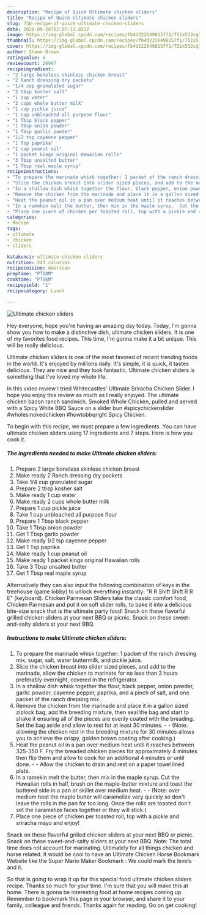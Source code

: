 ```yaml
---
description: "Recipe of Quick Ultimate chicken sliders"
title: "Recipe of Quick Ultimate chicken sliders"
slug: 730-recipe-of-quick-ultimate-chicken-sliders
date: 2020-09-28T02:07:13.831Z
image: https://img-global.cpcdn.com/recipes/fb4d2226498157f1/751x532cq70/ultimate-chicken-sliders-recipe-main-photo.jpg
thumbnail: https://img-global.cpcdn.com/recipes/fb4d2226498157f1/751x532cq70/ultimate-chicken-sliders-recipe-main-photo.jpg
cover: https://img-global.cpcdn.com/recipes/fb4d2226498157f1/751x532cq70/ultimate-chicken-sliders-recipe-main-photo.jpg
author: Shawn Brown
ratingvalue: 4
reviewcount: 20997
recipeingredient:
- "2 large boneless skinless chicken breast"
- "2 Ranch dressing dry packets"
- "1/4 cup granulated sugar"
- "2 tbsp kosher salt"
- "1 cup water"
- "2 cups whole butter milk"
- "1 cup pickle juice"
- "1 cup unbleached all purpose flour"
- "1 Tbsp black pepper"
- "1 Tbsp onion powder"
- "1 Tbsp garlic powder"
- "1/2 tsp cayenne pepper"
- "1 Tsp paprika"
- "1 cup peanut oil"
- "1 packet kings original Hawaiian rolls"
- "3 Tbsp unsalted butter"
- "1 Tbsp real maple syrup"
recipeinstructions:
- "To prepare the marinade whisk together: 1 packet of the ranch dressing mix, sugar, salt, water buttermilk, and pickle juice."
- "Slice the chicken breast into slider sized pieces, and add to the marinade, allow the chicken to marinate for no less than 3 hours preferably overnight, covered in the refrigerator."
- "In a shallow dish whisk together the flour, black pepper, onion powder, garlic powder, cayenne pepper, paprika, and a pinch of salt, and one packet of the ranch dressing mix."
- "Remove the chicken from the marinade and place it in a gallon sized ziplock bag, add the breeding mixture, then seal the bag and start to shake it ensuring all of the pieces are evenly coated with the breading.  Set the bag aside and allow to rest for at least 30 minutes.  (Note: allowing the chicken rest in the breeding mixture for 30 minutes allows you to achieve the crispy, golden brown coating after cooking.)"
- "Heat the peanut oil in a pan over medium heat until it reaches between 325-350 F. Fry the breaded chicken pieces for approximately 4 minutes then flip them and allow to cook for an additional 4 minutes or until done.   Allow the chicken to drain and rest on a paper towel lined plate."
- "In a ramekin melt the butter, then mix in the maple syrup.  Cut the Hawaiian rolls in half, brush on the maple-butter mixture and toast the buttered side in a pan or skillet over medium heat.  (Note: over medium heat the maple butter will caramelize very quickly so don&#39;t leave the rolls in the pan for too long.  Once the rolls are toasted don&#39;t set the caramelize faces together or they will stick.)"
- "Place one piece of chicken per toasted roll, top with a pickle and sriracha mayo and enjoy!"
categories:
- Recipe
tags:
- ultimate
- chicken
- sliders

katakunci: ultimate chicken sliders 
nutrition: 243 calories
recipecuisine: American
preptime: "PT18M"
cooktime: "PT56M"
recipeyield: "1"
recipecategory: Lunch

---
```



![Ultimate chicken sliders](https://img-global.cpcdn.com/recipes/fb4d2226498157f1/751x532cq70/ultimate-chicken-sliders-recipe-main-photo.jpg)

Hey everyone, hope you're having an amazing day today. Today, I'm gonna show you how to make a distinctive dish, ultimate chicken sliders. It is one of my favorites food recipes. This time, I'm gonna make it a bit unique. This will be really delicious.

Ultimate chicken sliders is one of the most favored of recent trending foods in the world. It's enjoyed by millions daily. It's simple, it is quick, it tastes delicious. They are nice and they look fantastic. Ultimate chicken sliders is something that I've loved my whole life.

In this video review I tried Whitecastles&#39; Ultimate Sriracha Chicken Slider. I hope you enjoy this review as much as I really enjoyed. The ultimate chicken bacon ranch sandwich. Smoked Whole Chicken, pulled and served with a Spicy White BBQ Sauce on a slider bun #spicychickenslider #wholesmokedchicken #howtobbqright Spicy Chicken.


To begin with this recipe, we must prepare a few ingredients. You can have ultimate chicken sliders using 17 ingredients and 7 steps. Here is how you cook it.

<!--inarticleads1-->

##### The ingredients needed to make Ultimate chicken sliders:

1. Prepare 2 large boneless skinless chicken breast
1. Make ready 2 Ranch dressing dry packets
1. Take 1/4 cup granulated sugar
1. Prepare 2 tbsp kosher salt
1. Make ready 1 cup water
1. Make ready 2 cups whole butter milk
1. Prepare 1 cup pickle juice
1. Take 1 cup unbleached all purpose flour
1. Prepare 1 Tbsp black pepper
1. Take 1 Tbsp onion powder
1. Get 1 Tbsp garlic powder
1. Make ready 1/2 tsp cayenne pepper
1. Get 1 Tsp paprika
1. Make ready 1 cup peanut oil
1. Make ready 1 packet kings original Hawaiian rolls
1. Take 3 Tbsp unsalted butter
1. Get 1 Tbsp real maple syrup


Alternatively they can also input the following combination of keys in the treehouse (game lobby) to unlock everything instantly: &#34;R R Shift Shift R R E&#34; (keyboard). Chicken Parmesan Sliders take the classic comfort food, Chicken Parmesan and put it on soft slider rolls, to bake it into a delicious bite-size snack that is the ultimate party food! Snack on these flavorful grilled chicken sliders at your next BBQ or picnic. Snack on these sweet-and-salty sliders at your next BBQ. 

<!--inarticleads2-->

##### Instructions to make Ultimate chicken sliders:

1. To prepare the marinade whisk together: 1 packet of the ranch dressing mix, sugar, salt, water buttermilk, and pickle juice.
1. Slice the chicken breast into slider sized pieces, and add to the marinade, allow the chicken to marinate for no less than 3 hours preferably overnight, covered in the refrigerator.
1. In a shallow dish whisk together the flour, black pepper, onion powder, garlic powder, cayenne pepper, paprika, and a pinch of salt, and one packet of the ranch dressing mix.
1. Remove the chicken from the marinade and place it in a gallon sized ziplock bag, add the breeding mixture, then seal the bag and start to shake it ensuring all of the pieces are evenly coated with the breading.  Set the bag aside and allow to rest for at least 30 minutes. -  - (Note: allowing the chicken rest in the breeding mixture for 30 minutes allows you to achieve the crispy, golden brown coating after cooking.)
1. Heat the peanut oil in a pan over medium heat until it reaches between 325-350 F. Fry the breaded chicken pieces for approximately 4 minutes then flip them and allow to cook for an additional 4 minutes or until done.  -  - Allow the chicken to drain and rest on a paper towel lined plate.
1. In a ramekin melt the butter, then mix in the maple syrup.  Cut the Hawaiian rolls in half, brush on the maple-butter mixture and toast the buttered side in a pan or skillet over medium heat. -  - (Note: over medium heat the maple butter will caramelize very quickly so don&#39;t leave the rolls in the pan for too long.  Once the rolls are toasted don&#39;t set the caramelize faces together or they will stick.)
1. Place one piece of chicken per toasted roll, top with a pickle and sriracha mayo and enjoy!


Snack on these flavorful grilled chicken sliders at your next BBQ or picnic. Snack on these sweet-and-salty sliders at your next BBQ. Note: The total time does not account for marinating. Ultimately for all things chicken and horse related. It would be cool to have an Ultimate Chicken Horse Bookmark Website like the Super Mario Maker Bookmark : We could mark the levels and it. 

So that is going to wrap it up for this special food ultimate chicken sliders recipe. Thanks so much for your time. I'm sure that you will make this at home. There is gonna be interesting food at home recipes coming up. Remember to bookmark this page in your browser, and share it to your family, colleague and friends. Thanks again for reading. Go on get cooking!
